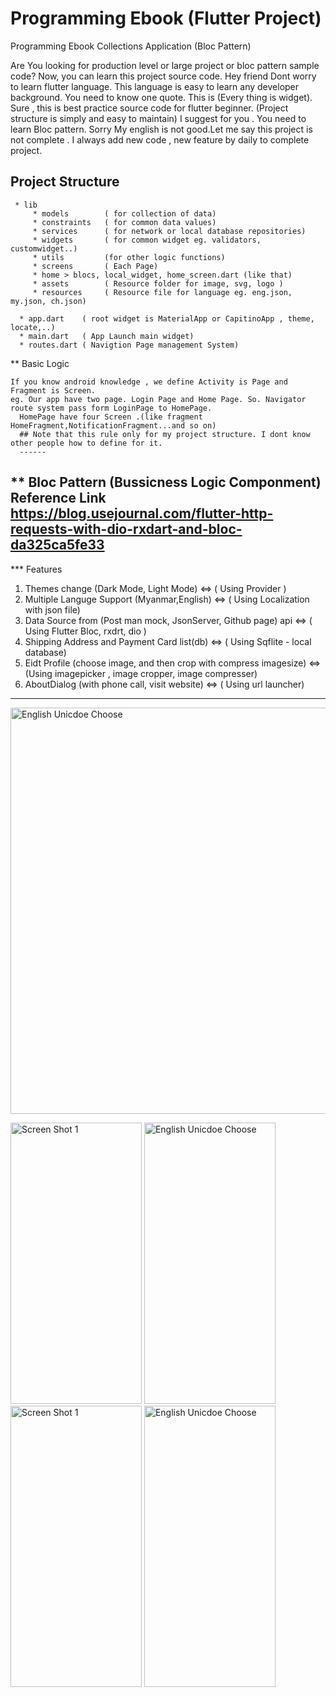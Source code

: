# Programming Ebook (Flutter Project)

Programming Ebook Collections Application (Bloc Pattern)

Are You looking  for production level or large project or bloc pattern sample code? 
Now, you can learn this project source code. Hey friend Dont worry to learn flutter language. This language is easy to learn any developer background.
You need to know one quote. This is (Every thing is widget).
Sure , this is best practice source code for flutter beginner. (Project structure is simply and easy to maintain)
I suggest for you . You need to learn Bloc pattern.
Sorry My english is not good.Let me say this project is not complete . I always add new code , new feature by daily to complete project.

Project Structure
--------

     * lib
         * models        ( for collection of data)
         * constraints   ( for common data values)
         * services      ( for network or local database repositories)
         * widgets       ( for common widget eg. validators, customwidget..)
         * utils         (for other logic functions)
         * screens       ( Each Page)
         * home > blocs, local_widget, home_screen.dart (like that)
         * assets        ( Resource folder for image, svg, logo )
         * resources     ( Resource file for language eg. eng.json, my.json, ch.json)
         
      * app.dart    ( root widget is MaterialApp or CapitinoApp , theme, locate,..)
      * main.dart   ( App Launch main widget)
      * routes.dart ( Navigtion Page management System)
  
  
 ** Basic Logic
 
    If you know android knowledge , we define Activity is Page and Fragment is Screen.
    eg. Our app have two page. Login Page and Home Page. So. Navigator route system pass form LoginPage to HomePage.
      HomePage have four Screen .(like fragment HomeFragment,NotificationFragment...and so on)
      ## Note that this rule only for my project structure. I dont know other people how to define for it.
      ------
  
    
    
 ** Bloc Pattern (Bussicness Logic Componment)
 Reference Link   https://blog.usejournal.com/flutter-http-requests-with-dio-rxdart-and-bloc-da325ca5fe33
 ----
 
 *** Features
 1. Themes change (Dark Mode, Light Mode)                                     <=>   ( Using Provider )
 2. Multiple Languge Support (Myanmar,English)                                <=>   ( Using Localization with json file)
 3. Data Source from (Post man mock, JsonServer, Github page) api             <=>   ( Using Flutter Bloc, rxdrt, dio )
 4. Shipping Address and Payment Card list(db)                                <=>   ( Using Sqflite - local database)
 5. Eidt Profile (choose image, and then crop with compress imagesize)        <=>   (Using imagepicker , image cropper, image compresser)
 6. AboutDialog (with phone call, visit website)                              <=>   ( Using url launcher) 


--------
  <img alt="English Unicdoe Choose" src="https://github.com/dev-mgkaung/Knowledge-NoteList/blob/gh-page/maxresdefault.jpg" width=1000 height=650 />
  
  <img alt="Screen Shot 1" src="https://github.com/dev-mgkaung/Knowledge-NoteList/blob/gh-page/one.jpg" width=210 height=450 />  <img alt="English Unicdoe Choose" src="https://github.com/dev-mgkaung/Knowledge-NoteList/blob/gh-page/two.jpg" width=210 height=450 /> <img alt="Screen Shot 1" src="https://github.com/dev-mgkaung/Knowledge-NoteList/blob/gh-page/three.jpg" width=210 height=450 />  <img alt="English Unicdoe Choose" src="https://github.com/dev-mgkaung/Knowledge-NoteList/blob/gh-page/five.jpg" width=210 height=450 />

